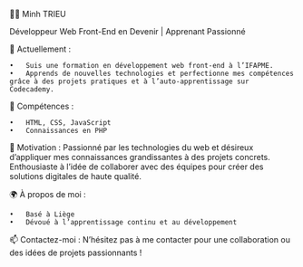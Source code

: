 🧑‍💻 Minh TRIEU

Développeur Web Front-End en Devenir | Apprenant Passionné

🔭 Actuellement :

	•	Suis une formation en développement web front-end à l’IFAPME.
	•	Apprends de nouvelles technologies et perfectionne mes compétences grâce à des projets pratiques et à l’auto-apprentissage sur Codecademy.

🌱 Compétences :

	•	HTML, CSS, JavaScript
	•	Connaissances en PHP

🚀 Motivation :
Passionné par les technologies du web et désireux d’appliquer mes connaissances grandissantes à des projets concrets. Enthousiaste à l’idée de collaborer avec des équipes pour créer des solutions digitales de haute qualité.

🌍 À propos de moi :

	•	Basé à Liège
	•	Dévoué à l’apprentissage continu et au développement

📫 Contactez-moi :
N’hésitez pas à me contacter pour une collaboration ou des idées de projets passionnants !
